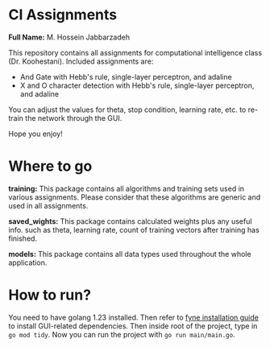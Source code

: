 # CI Assignments

**Full Name:** M. Hossein Jabbarzadeh

This repository contains all assignments for computational intelligence class
(Dr. Koohestani). Included assignments are:

- And Gate with Hebb's rule, single-layer perceptron, and adaline
- X and O character detection with Hebb's rule, single-layer perceptron, and adaline

You can adjust the values for theta, stop condition, learning rate, etc. to re-train the network
through the GUI.

Hope you enjoy!

# Where to go

**training:** This package contains all algorithms and training sets used in various
assignments. Please consider that these algorithms are generic and used in all assignments. 

**saved_wights:** This package contains calculated weights plus any useful info. such as theta, learning rate,
count of training vectors after training has finished.

**models:** This package contains all data types used throughout the whole application.

# How to run?

You need to have golang 1.23 installed. Then refer to [fyne installation guide](https://docs.fyne.io/started/)
to install GUI-related dependencies. Then inside root of the project, type in `go mod tidy`. Now you can run
the project with `go run main/main.go`.